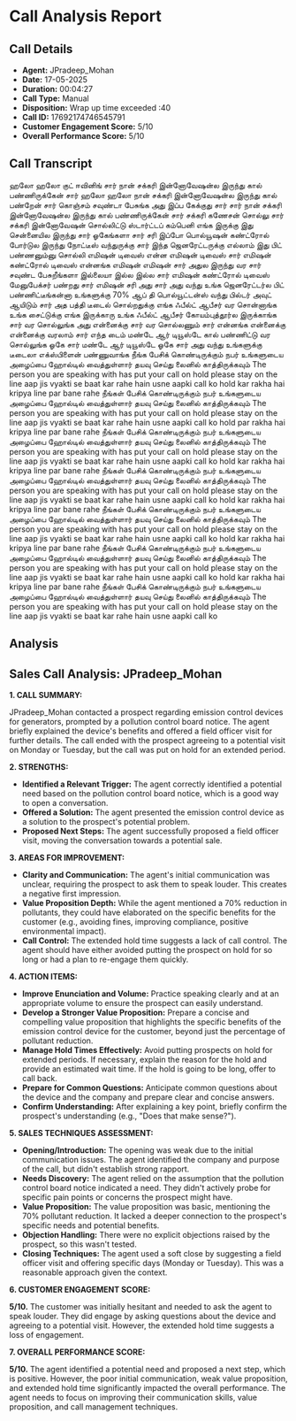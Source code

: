 # Call Analysis Report

## Call Details

- **Agent:** JPradeep_Mohan
- **Date:** 17-05-2025
- **Duration:** 00:04:27
- **Call Type:** Manual
- **Disposition:** Wrap up time exceeded :40
- **Call ID:** 17692174746545791
- **Customer Engagement Score:** 5/10
- **Overall Performance Score:** 5/10

## Call Transcript

ஹலோ ஹலோ குட் ஈவினிங் சார் நான் சக்கரி இன்னோவேஷன்ல இருந்து கால் பண்ணிருக்கேன் சார் ஹலோ ஹலோ நான் சக்கரி இன்னோவேஷன்ல இருந்து கால் பண்றேன் சார் கொஞ்சம் சவுண்டா பேசுங்க அது இப்ப கேக்குது சார் சார் நான் சக்கரி இன்னோவேஷன்ல இருந்து கால் பண்ணிருக்கேன் சார் சக்கரி கணேசன் சொல்லு சார் சக்கரி இன்னோவேஷன் சொல்லிட்டு ஸ்டார்ட்டப் கம்பெனி எங்க இருக்கு இது சென்னையில இருந்து சார் ஓகேங்களா சார் சரி இப்போ பொல்யூஷன் கண்ட்ரோல் போர்டுல இருந்து நோட்டீஸ் வந்துருக்கு சார் இந்த ஜெனரேட்டருக்கு எல்லாம் இது பிட் பண்ணனும்னு சொல்லி எமிஷன் டிவைஸ் என்ன எமிஷன் டிவைஸ் சார் எமிஷன் கண்ட்ரோல் டிவைஸ் என்னங்க எமிஷன் எமிஷன் சார் அதுல இருந்து வர சார் சவுண்ட பேசுறீங்களா இல்லையா இல்ல இல்ல சார் எமிஷன் கண்ட்ரோல் டிவைஸ் மேனுபேக்சர் பண்றது சார் எமிஷன் சரி அது சார் அது வந்து உங்க ஜெனரேட்டர்ல பிட் பண்ணிட்டீங்கன்னா உங்களுக்கு 70% ஆப் தி பொல்யூட்டன்ஸ் வந்து பில்டர் அவுட் ஆயிடும் சார் அத பத்தி டீடைல் சொல்றதுக்கு எங்க ஃபீல்ட் ஆபீசர் வர சொன்னாங்க உங்க சைட்டுக்கு எங்க இருக்காரு உங்க ஃபீல்ட் ஆபீசர் கோயம்புத்தூர்ல இருக்காங்க சார் வர சொல்லுங்க அது என்னைக்கு சார் வர சொல்லணும் சார் என்னங்க என்னைக்கு என்னைக்கு வரலாம் சார் எந்த டைம் மண்டே ஆர் டியூஸ்டே கால் பண்ணிட்டு வர சொல்லுங்க ஓகே சார் மண்டே ஆர் டியூஸ்டே ஓகே சார் அது வந்து உங்களுக்கு டீடைலா எக்ஸ்பிளைன் பண்ணுவாங்க நீங்க பேசிக் கொண்டிருக்கும் நபர் உங்களுடைய அழைப்பை ஹோல்டில் வைத்துள்ளார் தயவு செய்து லைனில் காத்திருக்கவும் The person you are speaking with has put your call on hold please stay on the line aap jis vyakti se baat kar rahe hain usne aapki call ko hold kar rakha hai kripya line par bane rahe நீங்கள் பேசிக் கொண்டிருக்கும் நபர் உங்களுடைய அழைப்பை ஹோல்டில் வைத்துள்ளார் தயவு செய்து லைனில் காத்திருக்கவும் The person you are speaking with has put your call on hold please stay on the line aap jis vyakti se baat kar rahe hain usne aapki call ko hold par rakha hai kripya line par bane rahe நீங்கள் பேசிக் கொண்டிருக்கும் நபர் உங்களுடைய அழைப்பை ஹோல்டில் வைத்துள்ளார் தயவு செய்து லைனில் காத்திருக்கவும் The person you are speaking with has put your call on hold please stay on the line aap jis vyakti se baat kar rahe hain usne aapki call ko hold kar rakha hai kripya line par bane rahe நீங்கள் பேசிக் கொண்டிருக்கும் நபர் உங்களுடைய அழைப்பை ஹோல்டில் வைத்துள்ளார் தயவு செய்து லைனில் காத்திருக்கவும் The person you are speaking with has put your call on hold please stay on the line aap jis vyakti se baat kar rahe hain usne aapki call ko hold kar rakha hai kripya line par bane rahe நீங்கள் பேசிக் கொண்டிருக்கும் நபர் உங்களுடைய அழைப்பை ஹோல்டில் வைத்துள்ளார் தயவு செய்து லைனில் காத்திருக்கவும் The person you are speaking with has put your call on hold please stay on the line aap jis vyakti se baat kar rahe hain usne aapki call ko hold kar rakha hai kripya line par bane rahe நீங்கள் பேசிக் கொண்டிருக்கும் நபர் உங்களுடைய அழைப்பை ஹோல்டில் வைத்துள்ளார் தயவு செய்து லைனில் காத்திருக்கவும் The person you are speaking with has put your call on hold please stay on the line aap jis vyakti se baat kar rahe hain usne aapki call ko hold kar rakha hai kripya line par bane rahe நீங்கள் பேசிக் கொண்டிருக்கும் நபர் உங்களுடைய அழைப்பை ஹோல்டில் வைத்துள்ளார் தயவு செய்து லைனில் காத்திருக்கவும் The person you are speaking with has put your call on hold please stay on the line aap jis vyakti se baat kar rahe hain usne aapki call ko

## Analysis

## Sales Call Analysis: JPradeep_Mohan

**1. CALL SUMMARY:**

JPradeep_Mohan contacted a prospect regarding emission control devices for generators, prompted by a pollution control board notice. The agent briefly explained the device's benefits and offered a field officer visit for further details. The call ended with the prospect agreeing to a potential visit on Monday or Tuesday, but the call was put on hold for an extended period.

**2. STRENGTHS:**

*   **Identified a Relevant Trigger:** The agent correctly identified a potential need based on the pollution control board notice, which is a good way to open a conversation.
*   **Offered a Solution:** The agent presented the emission control device as a solution to the prospect's potential problem.
*   **Proposed Next Steps:** The agent successfully proposed a field officer visit, moving the conversation towards a potential sale.

**3. AREAS FOR IMPROVEMENT:**

*   **Clarity and Communication:** The agent's initial communication was unclear, requiring the prospect to ask them to speak louder. This creates a negative first impression.
*   **Value Proposition Depth:** While the agent mentioned a 70% reduction in pollutants, they could have elaborated on the specific benefits for the customer (e.g., avoiding fines, improving compliance, positive environmental impact).
*   **Call Control:** The extended hold time suggests a lack of call control. The agent should have either avoided putting the prospect on hold for so long or had a plan to re-engage them quickly.

**4. ACTION ITEMS:**

*   **Improve Enunciation and Volume:** Practice speaking clearly and at an appropriate volume to ensure the prospect can easily understand.
*   **Develop a Stronger Value Proposition:** Prepare a concise and compelling value proposition that highlights the specific benefits of the emission control device for the customer, beyond just the percentage of pollutant reduction.
*   **Manage Hold Times Effectively:** Avoid putting prospects on hold for extended periods. If necessary, explain the reason for the hold and provide an estimated wait time. If the hold is going to be long, offer to call back.
*   **Prepare for Common Questions:** Anticipate common questions about the device and the company and prepare clear and concise answers.
*   **Confirm Understanding:** After explaining a key point, briefly confirm the prospect's understanding (e.g., "Does that make sense?").

**5. SALES TECHNIQUES ASSESSMENT:**

*   **Opening/Introduction:** The opening was weak due to the initial communication issues. The agent identified the company and purpose of the call, but didn't establish strong rapport.
*   **Needs Discovery:** The agent relied on the assumption that the pollution control board notice indicated a need. They didn't actively probe for specific pain points or concerns the prospect might have.
*   **Value Proposition:** The value proposition was basic, mentioning the 70% pollutant reduction. It lacked a deeper connection to the prospect's specific needs and potential benefits.
*   **Objection Handling:** There were no explicit objections raised by the prospect, so this wasn't tested.
*   **Closing Techniques:** The agent used a soft close by suggesting a field officer visit and offering specific days (Monday or Tuesday). This was a reasonable approach given the context.

**6. CUSTOMER ENGAGEMENT SCORE:**

**5/10.** The customer was initially hesitant and needed to ask the agent to speak louder. They did engage by asking questions about the device and agreeing to a potential visit. However, the extended hold time suggests a loss of engagement.

**7. OVERALL PERFORMANCE SCORE:**

**5/10.** The agent identified a potential need and proposed a next step, which is positive. However, the poor initial communication, weak value proposition, and extended hold time significantly impacted the overall performance. The agent needs to focus on improving their communication skills, value proposition, and call management techniques.

